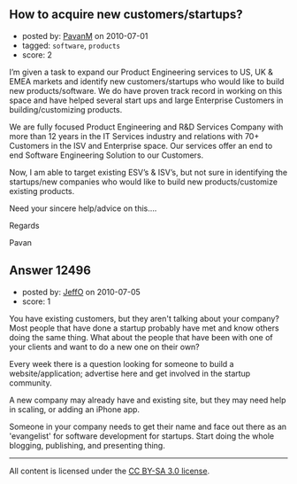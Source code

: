 ## How to acquire new customers/startups?

- posted by: [PavanM](https://stackexchange.com/users/-1/2300-pavanm) on 2010-07-01
- tagged: `software`, `products`
- score: 2

I’m given a task to expand our Product Engineering services to US, UK & EMEA markets and identify new customers/startups who would like to build new products/software. We do have proven track record in working on this space and have helped several start ups and large Enterprise Customers in building/customizing products.

We are fully focused Product Engineering and R&D Services Company with more than 12 years in the IT Services industry and relations with 70+ Customers in the ISV and Enterprise space. Our services offer an end to end Software Engineering Solution to our Customers.

Now, I am able to target existing ESV’s & ISV’s, but not sure in identifying the startups/new companies who would like to build new products/customize existing products.

Need your sincere help/advice on this…. 

Regards

Pavan



## Answer 12496

- posted by: [JeffO](https://stackexchange.com/users/-1/1796-jeffo) on 2010-07-05
- score: 1

You have existing customers, but they aren't talking about your company? Most people that have done a startup probably have met and know others doing the same thing. What about the people that have been with one of your clients and want to do a new one on their own? 

Every week there is a question looking for someone to build a website/application; advertise here and get involved in the startup community.

A new company may already have and existing site, but they may need help in scaling, or adding an iPhone app.

Someone in your company needs to get their name and face out there as an 'evangelist' for software development for startups. Start doing the whole blogging, publishing, and presenting thing.



---

All content is licensed under the [CC BY-SA 3.0 license](https://creativecommons.org/licenses/by-sa/3.0/).
